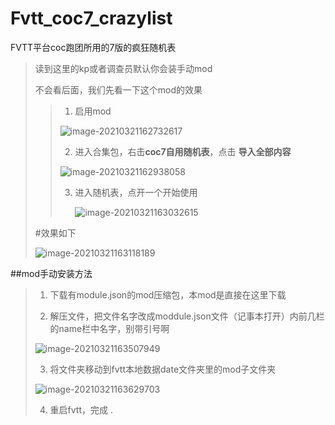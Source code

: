 # Fvtt_coc7_crazylist
FVTT平台coc跑团所用的7版的疯狂随机表

> 读到这里的kp或者调查员默认你会装手动mod
>
> 不会看后面，我们先看一下这个mod的效果
>
> > 1. 启用mod
> >
> > ![image-20210321162732617](README.assets/image-20210321162732617.png)
> >
> > 2. 进入合集包，右击**coc7自用随机表**，点击 **导入全部内容** 
> >
> > ![image-20210321162938058](README.assets/image-20210321162938058.png)
> >
> > 3. 进入随机表，点开一个开始使用
> >
> >    ![image-20210321163032615](README.assets/image-20210321163032615.png)
>
> #效果如下
>
> ![image-20210321163118189](README.assets/image-20210321163118189.png)
>
> 

##mod手动安装方法

> 1. 下载有module.json的mod压缩包，本mod是直接在这里下载
>
> 2. 解压文件，把文件名字改成moddule.json文件（记事本打开）内前几栏的name栏中名字，别带引号啊
>
> ![image-20210321163507949](README.assets/image-20210321163507949.png)
>
> 3. 将文件夹移动到fvtt本地数据date文件夹里的mod子文件夹
>
> ![image-20210321163629703](README.assets/image-20210321163629703.png)
>
> 4. 重启fvtt，完成
>.
> 

